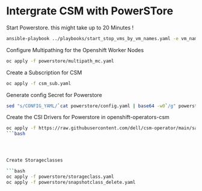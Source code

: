 # Intergrate CSM with PowerSTore

Start Powerstore. this might take up to 20 Minutes !

```bash
ansible-playbook ../playbooks/start_stop_vms_by_vm_names.yaml -e vm_names='powerstore' -e state=start
```

Configure Multipathing for the Openshift Worker Nodes
```bash
oc apply -f powerstore/multipath_mc.yaml
```

Create a Subscription for CSM

```bash
oc apply -f csm_sub.yaml
```


Generate config Secret for Powerstore

```bash
sed "s/CONFIG_YAML/`cat powerstore/config.yaml | base64 -w0`/g" powerstore/secret.yaml | oc apply -f -
```
Create the CSI Drivers for Powerstore in openshift-operators-csm

```bash
oc apply -f https://raw.githubusercontent.com/dell/csm-operator/main/samples/storage_csm_powerstore_v291.yaml -n openshift-operators
```bash




Create Storageclasses

```bash
oc apply -f powerstore/storageclass.yaml
oc apply -f powerstore/snapshotclass_delete.yaml
```
